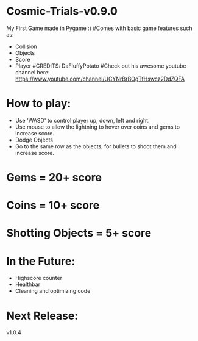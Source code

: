 # Cosmic-Trials-v0.9.0
My First Game made in Pygame :)
#Comes with basic game features such as:
 - Collision
 - Objects
 - Score
 - Player
 #CREDITS: DaFluffyPotato
 #Check out his awesome youtube channel here:
 https://www.youtube.com/channel/UCYNrBrBOgTfHswcz2DdZQFA
# How to play:
 - Use 'WASD' to control player up, down, left and right.
 - Use mouse to allow the lightning to hover over coins and gems to increase score. 
 - Dodge Objects
 - Go to the same row as the objects, for bullets to shoot them and increase score.
 # Gems = 20+ score
 # Coins = 10+ score
 # Shotting Objects = 5+ score 
# In the Future:
 - Highscore counter
 - Healthbar
 - Cleaning and optimizing code
# Next Release:
v1.0.4
